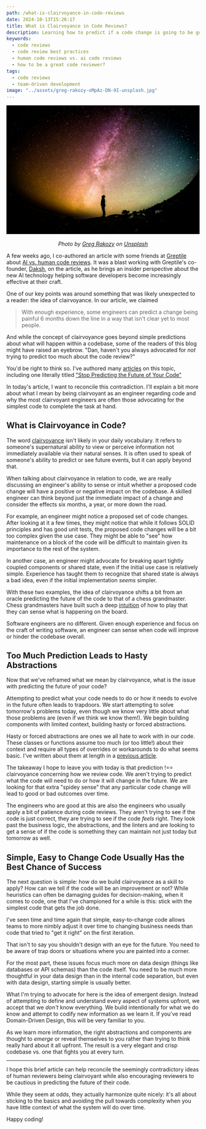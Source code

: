 ```yaml
---
path: /what-is-clairvoyance-in-code-reviews
date: 2024-10-13T15:26:17
title: What is Clairvoyance in Code Reviews?
description: Learning how to predict if a code change is going to be good or bad down the road oddly doesn't require a lot of prediction about the future.
keywords:
  - code reviews
  - code review best practices
  - human code reviews vs. ai code reviews
  - how to be a great code reviewer?
tags:
  - code reviews
  - team-driven development
image: "../assets/greg-rakozy-oMpAz-DN-9I-unsplash.jpg" 
---
```


<center>

![](../assets/greg-rakozy-oMpAz-DN-9I-unsplash.jpg)

<span class="credit">

<i> 
    
Photo by <a href="https://unsplash.com/@grakozy?utm_content=creditCopyText&utm_medium=referral&utm_source=unsplash">Greg Rakozy</a> on <a href="https://unsplash.com/photos/silhouette-photography-of-person-oMpAz-DN-9I?utm_content=creditCopyText&utm_medium=referral&utm_source=unsplash">Unsplash</a>

</i>

</span>

</center>

A few weeks ago, I co-authored an article with some friends at [Greptile](https://www.greptile.com/) about [AI vs. human code reviews](https://www.greptile.com/blog/ai-vs-human-code). It was a blast working with Greptile's co-founder, [Daksh](https://www.linkedin.com/in/dakshg/), on the article, as he brings an insider perspective about the new AI technology helping software developers become increasingly effective at their craft.

One of our key points was around something that was likely unexpected to a reader: the idea of clairvoyance. In our article, we claimed

> With enough experience, some engineers can predict a change being painful 6 months down the line in a way that isn't clear yet to most people.

And while the concept of clairvoyance goes beyond simple predictions about what will happen within a codebase, some of the readers of this blog might have raised an eyebrow. "Dan, haven't you always advocated for _not_ trying to predict too much about the code review?" 

You'd be right to think so. I've authored many [articles](https://dangoslen.me/blog/on-building-abstractions-too-soon/) on this topic, including one literally titled ["Stop Predicting the Future of Your Code"](https://dangoslen.me/blog/stop-predicting-the-future-of-your-code/)

In today's article, I want to reconcile this contradiction. I'll explain a bit more about what I mean by being clairvoyant as an engineer regarding code and why the most clairvoyant engineers are often those advocating for the simplest code to complete the task at hand.

## What is Clairvoyance in Code?

The word [clairvoyance](https://en.wikipedia.org/wiki/Clairvoyance) isn't likely in your daily vocabulary. It refers to someone's supernatural ability to view or perceive information not immediately available via their natural senses. It is often used to speak of someone's ability to predict or see future events, but it can apply beyond that.

When talking about clairvoyance in relation to code, we are really discussing an engineer's ability to sense or intuit whether a proposed code change will have a positive or negative impact on the codebase. A skilled engineer can think beyond just the immediate impact of a change and consider the effects six months, a year, or more down the road. 

For example, an engineer might notice a proposed set of code changes. After looking at it a few times, they might notice that while it follows SOLID principles and has good unit tests, the proposed code changes will be a bit too complex given the use case. They might be able to "see" how maintenance on a block of the code will be difficult to maintain given its importance to the rest of the system. 

In another case, an engineer might advocate for breaking apart tightly coupled components or shared state, even if the initial use case is relatively simple. Experience has taught them to recognize that shared state is always a bad idea, even if the initial implementation _seems_ simpler. 

With these two examples, the idea of clairvoyance shifts a bit from an oracle predicting the future of the code to that of a chess grandmaster. Chess grandmasters have built such a deep [intuition](https://premierchess.com/chess-pedagogy/the-artistry-of-chess-how-intuition-shapes-the-game) of how to play that they can sense what is happening on the board. 

Software engineers are no different. Given enough experience and focus on the craft of writing software, an engineer can sense when code will improve or hinder the codebase overall.

## Too Much Prediction Leads to Hasty Abstractions

Now that we've reframed what we mean by clairvoyance, what is the issue with predicting the future of your code?

Attempting to predict what your code needs to do or how it needs to evolve in the future often leads to trapdoors. We start attempting to solve tomorrow's problems today, even though we know very little about what those problems are (even if we think we know them!). We begin building components with limited context, building hasty or forced abstractions.

Hasty or forced abstractions are ones we all hate to work with in our code. These classes or functions assume too much (or too little!) about their context and require all types of overrides or workarounds to do what seems basic. I've written about them at length in a [previous article](https://dangoslen.me/blog/on-building-abstractions-too-soon/).

The takeaway I hope to leave you with today is that prediction !== clairvoyance concerning how we review code. We aren't trying to predict what the code will need to do or how it will change in the future. We are looking for that extra "spidey sense" that any particular code change will lead to good or bad outcomes over time.

The engineers who are good at this are also the engineers who usually apply a bit of patience during code reviews. They aren't trying to see if the code is just correct, they are trying to see if the code _feels_ right. They look past the business logic, the abstractions, and the linters and are looking to get a sense of if the code is something they can maintain not just today but tomorrow as well.

## Simple, Easy to Change Code Usually Has the Best Chance of Success

The next question is simple: how do we build clairvoyance as a skill to apply? How can we tell if the code will be an improvement or not? While heuristics can often be damaging guides for decision-making, when it comes to code, one that I've championed for a while is this: stick with the simplest code that gets the job done. 

I've seen time and time again that simple, easy-to-change code allows teams to more nimbly adjust it over time to changing business needs than code that tried to "get it right" on the first iteration. 

That isn't to say you shouldn't design with an eye for the future. You need to be aware of trap doors or situations where you are painted into a corner.

For the most part, these issues focus much more on data design (things like databases or API schemas) than the code itself. You need to be much more thoughtful in your data design than in the internal code separation, but even with data design, starting simple is usually better.

What I'm trying to advocate for here is the idea of emergent design. Instead of attempting to define and understand every aspect of systems upfront, we accept that we _don't_ know everything. We build intentionally for what we do know and attempt to codify new information as we learn it. If you've read Domain-Driven Design, this will be very familiar to you. 

As we learn more information, the right abstractions and components are thought to _emerge_ or reveal themselves to you rather than trying to think really hard about it all upfront. The result is a very elegant and crisp codebase vs. one that fights you at every turn.

---

I hope this brief article can help reconcile the seemingly contradictory ideas of human reviewers being clairvoyant while also encouraging reviewers to be cautious in predicting the future of their code. 

While they seem at odds, they actually harmonize quite nicely: it's all about sticking to the basics and avoiding the pull towards complexity when you have little context of what the system will do over time. 

Happy coding!





